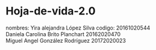 # Hoja-de-vida-2.0
nombres: Yira alejandra López Silva codigo: 20161020544  <br>
Daniela Carolina Brito Planchart 20162020470 <br>
Miguel Angel González Rodríguez  20172020023

